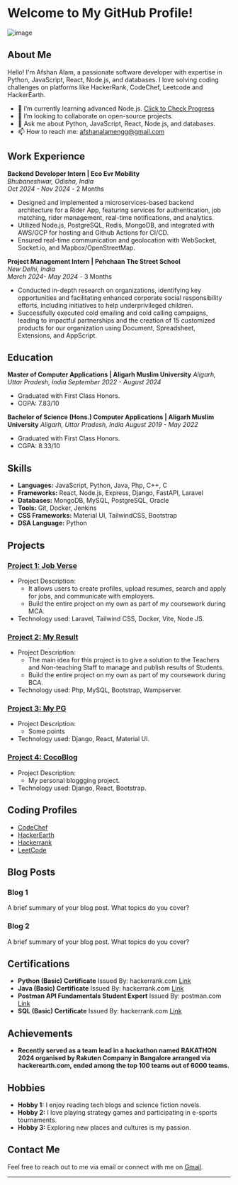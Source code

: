 <!--
## Hi there 👋

**AfshanAlamEngg/AfshanAlamEngg** is a ✨ _special_ ✨ repository because its `README.md` (this file) appears on your GitHub profile.

Here are some ideas to get you started:

- 🔭 I’m currently working on ...
- 🌱 I’m currently learning ...
- 👯 I’m looking to collaborate on ...
- 🤔 I’m looking for help with ...
- 💬 Ask me about ...
- 📫 How to reach me: ...
- 😄 Pronouns: ...
- ⚡ Fun fact: ...
-->

# Welcome to My GitHub Profile!

![image](https://github.com/user-attachments/assets/dff7388a-2f49-41e8-8555-a7a56573a015)

## About Me

Hello! I'm Afshan Alam, a passionate software developer with expertise in Python, JavaScript, React, Node.js, and databases. I love solving coding challenges on platforms like HackerRank, CodeChef, Leetcode and HackerEarth.

- 🌱 I’m currently learning advanced Node.js. [Click to Check Progress](https://github.com/AfshanAlamEngg/RESTful-Microservices-Using-Node.js-and-Express-Specialization.git)
- 👯 I’m looking to collaborate on open-source projects.
- 💬 Ask me about Python, JavaScript, React, Node.js, and databases.
- 📫 How to reach me: afshanalamengg@gmail.com

## Work Experience

**Backend Developer Intern | Eco Evr Mobility**  
*Bhubaneshwar, Odisha, India*  
*Oct 2024 - Nov 2024* - 2 Months

- Designed and implemented a microservices-based backend architecture for a Rider App, featuring services for authentication, job matching, rider management, real-time notifications, and analytics.
- Utilized Node.js, PostgreSQL, Redis, MongoDB, and integrated with AWS/GCP for hosting and Github Actions for CI/CD.
- Ensured real-time communication and geolocation with WebSocket, Socket.io, and Mapbox/OpenStreetMap.

**Project Management Intern | Pehchaan The Street School**  
*New Delhi, India*  
*March 2024- May 2024* - 3 Months
 
- Conducted in-depth research on organizations, identifying key opportunities and facilitating enhanced corporate social responsibility efforts, including initiatives to help underprivileged children.
- Successfully executed cold emailing and cold calling campaigns, leading to impactful partnerships and the creation of 15 customized products for our organization using Document, Spreadsheet, Extensions, and AppScript.

## Education 

**Master of Computer Applications | Aligarh Muslim University** 
*Aligarh, Uttar Pradesh, India* 
*September 2022 - August 2024* 

- Graduated with First Class Honors.
- CGPA: 7.83/10

**Bachelor of Science (Hons.) Computer Applications | Aligarh Muslim University** 
*Aligarh, Uttar Pradesh, India* 
*August 2019 - May 2022* 

- Graduated with First Class Honors.
- CGPA: 8.33/10

## Skills

- **Languages:** JavaScript, Python, Java, Php, C++, C
- **Frameworks:** React, Node.js, Express, Django, FastAPI, Laravel
- **Databases:** MongoDB, MySQL, PostgreSQL, Oracle
- **Tools:** Git, Docker, Jenkins
- **CSS Frameworks:** Material UI, TailwindCSS, Bootstrap
- **DSA Language:** Python

## Projects

### [Project 1: Job Verse](https://github.com/AfshanAlamEngg/job-verse)
- Project Description:
  - It allows users to create profiles, upload resumes, search and apply for jobs, and communicate with employers.
  - Build the entire project on my own as part of my coursework during MCA.
- Technology used: Laravel, Tailwind CSS, Docker, Vite, Node JS.

### [Project 2: My Result](https://github.com/AfshanAlamEngg/MyResult)
- Project Description:
  - The main idea for this project is to give a solution to the Teachers and Non-teaching Staff to manage and publish results of Students.
  - Build the entire project on my own as part of my coursework during BCA.
- Technology used: Php, MySQL, Bootstrap, Wampserver.
  
### [Project 3: My PG](Link)
- Project Description:
  - Some points
- Technology used: Django, React, Material UI.

### [Project 4: CocoBlog](https://github.com/AfshanAlamEngg/CocoBlogs/)
- Project Description:
  - My personal bloggging project.
- Technology used: Django, React, Bootstrap.

## Coding Profiles

- [CodeChef](https://www.codechef.com/users/afshanalam)
- [HackerEarth](https://www.hackerearth.com/@afshanalamengg/)
- [Hackerrank](https://www.hackerrank.com/profile/afshanalamengg)
- [LeetCode](https://leetcode.com/u/AfshanAlamEngg/)

## Blog Posts

### Blog 1
A brief summary of your blog post. What topics do you cover?

### Blog 2
A brief summary of your blog post. What topics do you cover?

## Certifications

- **Python (Basic) Certificate**  Issued By: hackerrank.com  [Link](https://www.hackerrank.com/certificates/iframe/577498a1210d)
- **Java (Basic) Certificate**  Issued By: hackerrank.com  [Link](https://www.hackerrank.com/certificates/iframe/e24e50c4c245)
- **Postman API Fundamentals Student Expert** Issued By: postman.com [Link](https://api.badgr.io/public/assertions/kz3Y5Kz7Rqu688RJIY3vzQ?identity__email=afshanalamengg%40gmail.com)
- **SQL (Basic) Certificate**  Issued By: hackerrank.com  [Link](https://www.hackerrank.com/certificates/iframe/38230774d861)

## Achievements

- **Recently served as a team lead in a hackathon named RAKATHON 2024 organised by Rakuten Company in Bangalore
arranged via hackerearth.com, ended among the top 100 teams out of 6000 teams.**

## Hobbies

- **Hobby 1:** I enjoy reading tech blogs and science fiction novels.
- **Hobby 2:** I love playing strategy games and participating in e-sports tournaments.
- **Hobby 3:** Exploring new places and cultures is my passion.

## Contact Me

Feel free to reach out to me via email or connect with me on [Gmail](mailto:afshanalamengg@gmail.com).

---

<!-- !GitHub Stats

!Top Languages -->

